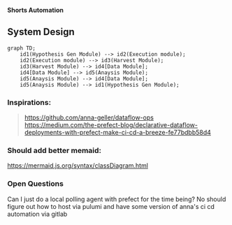 **Shorts Automation**

## System Design

```mermaid
graph TD;
    id1(Hypothesis Gen Module) --> id2(Execution module);
    id2(Execution module) --> id3(Harvest Module);
    id3(Harvest Module) --> id4[Data Module];
    id4[Data Module] --> id5(Anaysis Module);
    id5(Anaysis Module) --> id4[Data Module];
    id5(Anaysis Module) --> id1(Hypothesis Gen Module);
```

### Inspirations:
 > https://github.com/anna-geller/dataflow-ops
 > https://medium.com/the-prefect-blog/declarative-dataflow-deployments-with-prefect-make-ci-cd-a-breeze-fe77bdbb58d4


### Should add better memaid:
https://mermaid.js.org/syntax/classDiagram.html

### Open Questions
Can I just do a local polling agent with prefect for the time being?
    No should figure out how to host via pulumi and have some version of anna's ci cd automation via gitlab
